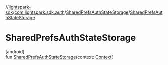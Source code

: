 //[lightspark-sdk](../../../index.md)/[com.lightspark.sdk.auth](../index.md)/[SharedPrefsAuthStateStorage](index.md)/[SharedPrefsAuthStateStorage](-shared-prefs-auth-state-storage.md)

# SharedPrefsAuthStateStorage

[android]\
fun [SharedPrefsAuthStateStorage](-shared-prefs-auth-state-storage.md)(context: [Context](https://developer.android.com/reference/kotlin/android/content/Context.html))
